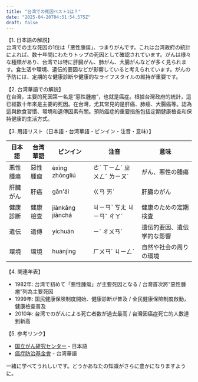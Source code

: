 ```yaml
---
title: "台湾での死因ベスト1は？"
date: "2025-04-20T04:51:54.575Z"
draft: false
---
```


【1. 日本語の解説】  
台湾での主な死因の1位は「悪性腫瘍」、つまりがんです。これは台湾政府の統計によれば、数十年間にわたりトップの死因として確認されています。がんは様々な種類があり、台湾では特に肝臓がん、肺がん、大腸がんなどが多く見られます。食生活や環境、遺伝的要因などが影響していると考えられています。がんの予防には、定期的な健康診断や健康的なライフスタイルの維持が重要です。

【2. 台湾華語での解説】  
在台灣，主要的死因第一名是“惡性腫瘤”，也就是癌症。根據台灣政府的統計，這已經數十年來是主要的死因。在台灣，尤其常見的是肝癌、肺癌、大腸癌等。認為這與飲食習慣、環境和遺傳因素有關。預防癌症的重要措施包括定期健康檢查和保持健康的生活方式。

【3. 用語リスト（日本語・台湾華語・ピンイン・注音・意味）】

| 日本語   | 台湾華語   | ピンイン     | 注音       | 意味                   |
|----------|------------|--------------|------------|------------------------|
| 悪性腫瘍 | 惡性腫瘤   | èxìng zhǒngliú    | ㄜˋ ㄒㄧㄥˋ ㄓㄨㄥˇ ㄌㄧㄡˊ | がん、悪性の腫瘍      |
| 肝臓がん | 肝癌       | gān'ái       | ㄍㄢ ㄞˊ   | 肝臓のがん             |
| 健康診断 | 健康檢查   | jiànkāng jiǎnchá  | ㄐㄧㄢˋ ㄎㄤ ㄐㄧㄢˇ ㄔㄚˊ | 健康のための定期検査   |
| 遺伝     | 遺傳       | yíchuán     | ㄧˊ ㄔㄨㄢˊ  | 遺伝的要因、遺伝学的な影響|
| 環境     | 環境       | huánjìng    | ㄏㄨㄢˊ ㄐㄧㄥˋ | 自然や社会の周りの環境 |

【4. 関連年表】  
- 1982年: 台湾で初めて「悪性腫瘍」が主要死因となる / 台灣首次將“惡性腫瘤”列為主要死因  
- 1999年: 国民健康保険制度開始、健康診断が普及 / 全民健康保險制度啟動，健康檢查普及  
- 2010年: 台湾でのがんによる死亡者数が過去最高 / 台灣因癌症死亡的人數達到新高  

【5. 参考リンク】  
- [国立がん研究センター](https://ganjoho.jp/public/index.html) - 日本語  
- [癌症防治基金會](https://www.cancer.org.tw/home.asp) - 台湾華語  

一緒に学べてうれしいです。どうかあなたの知識がさらに豊かになりますように。